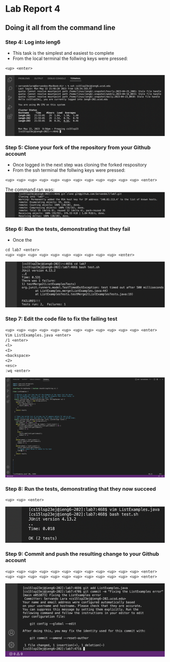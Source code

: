 # Lab Report 4
## Doing it all from the command line

### Step 4: Log into ieng6
- This task is the simplest and easiest to complete
- From the local terminal the follwing keys were pressed:
```
<up> <enter>
```
![Image](Logginginssh.png)

### Step 5: Clone your fork of the repository from your Github account
- Once logged in the next step was cloning the forked respository
- From the ssh terminal the follwing keys were pressed:
```
<up> <up> <up> <up> <up> <up> <up> <up> <up> <up> <up> <up> <enter>
```
The command ran was: ``` ```
![Image](cloningrespository.png)
### Step 6: Run the tests, demonstrating that they fail
- Once the 
```
cd lab7 <enter>
<up> <up> <up> <up> <up> <up> <up> <up> <up> <up> <enter>
```
![Image](Runningtestfail.png)
### Step 7: Edit the code file to fix the failing test
```
<up> <up> <up> <up> <up> <up> <up> <up> <up> <up> <up> <up> <enter>
Vim ListExamples.java <enter>
/1 <enter>
<l>
<I>
<backspace>
<2>
<esc>
:wq <enter>
```
![Image](VimEdits.png)
### Step 8: Run the tests, demonstrating that they now succeed
```
<up> <up> <enter>
```
![Image](runTestsuccess.png)
### Step 9: Commit and push the resulting change to your Github account
```
<up> <up> <up> <up> <up> <up> <up> <up> <up> <up> <up> <up> <enter>
<up> <up> <up> <up> <up> <up> <up> <up> <up> <up> <up> <up> <enter>
```
![Image](commitchanges.png)
